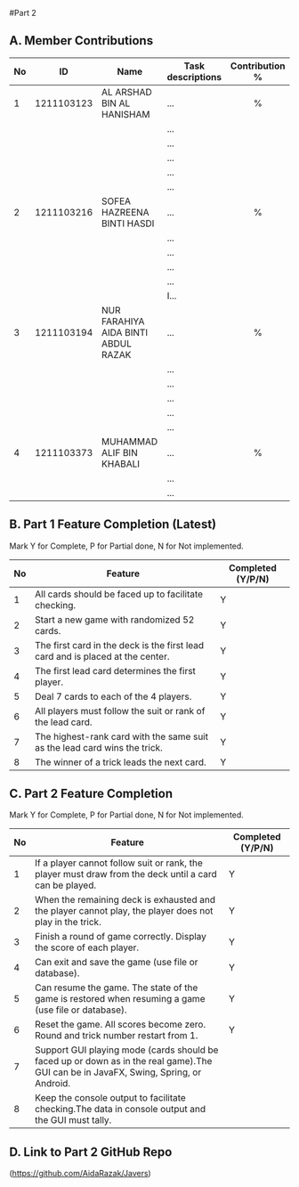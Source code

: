 #Part 2
## A. Member Contributions

No | ID         | Name                        | Task descriptions                                                        | Contribution %
-- | ---------- | ----                        | -----------------                                                        | :----------:
1  | 1211103123 |  AL ARSHAD BIN AL HANISHAM  |...                                     |%
  |            |                             ||... |
  |            |                             ||...   |
 |            |      || ...                         |                                                           
  |            |      ||...        |
 |            |      ||...
2  | 1211103216           |  SOFEA HAZREENA BINTI HASDI    |...|     %                 |
  |            |      ||... |                      |
|            |     ||...|                      |
  |           |      ||...   |                      |
|            |      ||  ...                |
|            |      ||I...      |
3  |  1211103194| NUR FARAHIYA AIDA BINTI ABDUL RAZAK     | ...    | %
  |            |      |                |...
  |            |      |                    |...
  |            |      |                 | ...
  |            |      |                 |...   
  |            |      |    | ...                
4  |   1211103373         |   MUHAMMAD ALIF BIN KHABALI   |...                | %
 |            |      ||...        |
|             |       ||...        |                       

## B. Part 1 Feature Completion (Latest)

Mark Y for Complete, P for Partial done, N for Not implemented.

No | Feature                                                                         | Completed (Y/P/N)
-- | ------------------------------------------------------------------------------- | -----------------
1  | All cards should be faced up to facilitate checking.                            | Y
2  | Start a new game with randomized 52 cards.                                      |Y
3  | The first card in the deck is the first lead card and is placed at the center.  |Y
4  | The first lead card determines the first player.                                |Y
5  | Deal 7 cards to each of the 4 players.                                          |Y
6  | All players must follow the suit or rank of the lead card.                      |Y
7  | The highest-rank card with the same suit as the lead card wins the trick.       |Y
8  | The winner of a trick leads the next card.                                      |Y


## C. Part 2 Feature Completion

Mark Y for Complete, P for Partial done, N for Not implemented.

No | Feature                                                                          | Completed (Y/P/N)
-- | -------------------------------------------------------------------------------- | -----------------
1  | If a player cannot follow suit or rank, the player must draw from the deck until a card can be played.      |Y
2  | When the remaining deck is exhausted and the player cannot play, the player does not play in the trick.                |Y
3  | Finish a round of game correctly. Display the score of each player.              |Y
4  | Can exit and save the game (use file or database).                               |Y
5  | Can resume the game. The state of the game is restored when resuming a game (use file or database).     |Y
6  | Reset the game. All scores become zero. Round and trick number restart from 1.   |Y
7  | Support GUI playing mode (cards should be faced up or down as in the real game).The GUI can be in JavaFX, Swing, Spring, or Android.  |
8  | Keep the console output to facilitate checking.The data in console output and the GUI must tally.                                |



## D. Link to Part 2 GitHub Repo

(https://github.com/AidaRazak/Javers)
